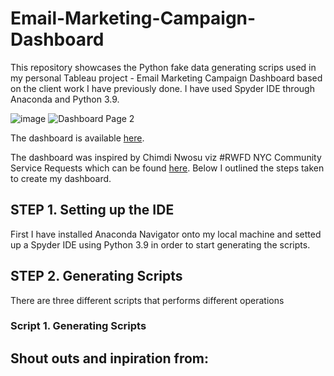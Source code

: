 # Email-Marketing-Campaign-Dashboard
This repository showcases the Python fake data generating scrips used in my personal Tableau project - Email Marketing Campaign Dashboard based on the client work I have previously done. I have used Spyder IDE through Anaconda and Python 3.9.

![image](https://github.com/Marius321/Email-Marketing-Campaign-Dashboard/assets/117634180/aff9e96d-0ce1-4c0e-b5bc-3c8ed79742cb)
![Dashboard Page 2](https://github.com/Marius321/Email-Marketing-Campaign-Dashboard/assets/117634180/9b9e5231-4ad2-4d5d-b853-f8c838bedc15)

The dashboard is available [here]().

The dashboard was inspired by Chimdi Nwosu viz #RWFD NYC Community Service Requests which can be found [here](https://public.tableau.com/app/profile/chimdi.nwosu/viz/RWFD-NYCCommunityServiceRequests/Overview). Below I outlined the steps taken to create my dashboard.

## STEP 1. Setting up the IDE
First I have installed Anaconda Navigator onto my local machine and setted up a Spyder IDE using Python 3.9 in order to start generating the scripts. 

## STEP 2. Generating Scripts
There are three different scripts that performs different operations
### Script 1. Generating Scripts

## Shout outs and inpiration from:
